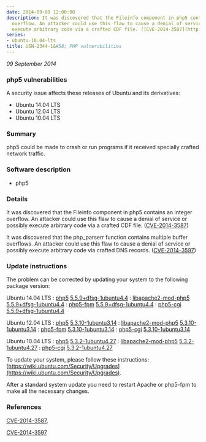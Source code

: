 ```yaml
---
date: 2014-09-09 12:00:00
description: It was discovered that the Fileinfo component in php5 contains an integer
  overflow. An attacker could use this flaw to cause a denial of service or possibly
  execute arbitrary code via a crafted CDF file. ([CVE-2014-3587](http://people.ubuntu.com/~ubuntu-security/cve/CVE-2014-3587))
series:
- ubuntu-10.04-lts
title: USN-2344-1&#58; PHP vulnerabilities
---
```


*09 September 2014*

### php5 vulnerabilities

A security issue affects these releases of Ubuntu and its derivatives:

* Ubuntu 14.04 LTS
* Ubuntu 12.04 LTS
* Ubuntu 10.04 LTS

### Summary

php5 could be made to crash or run programs if it received specially crafted network traffic.

### Software description

* php5 

### Details

It was discovered that the Fileinfo component in php5 contains an integer overflow. An attacker could use this flaw to cause a denial of service or possibly execute arbitrary code via a crafted CDF file. ([CVE-2014-3587](http://people.ubuntu.com/~ubuntu-security/cve/CVE-2014-3587))

It was discovered that the php_parserr function contains multiple buffer overflows. An attacker could use this flaw to cause a denial of service or possibly execute arbitrary code via crafted DNS records. ([CVE-2014-3597](http://people.ubuntu.com/~ubuntu-security/cve/CVE-2014-3597)) 

### Update instructions

The problem can be corrected by updating your system to the following package version:

Ubuntu 14.04 LTS
 : [php5](https://launchpad.net/ubuntu/+source/php5) <span> [5.5.9+dfsg-1ubuntu4.4](https://launchpad.net/ubuntu/+source/php5/5.5.9+dfsg-1ubuntu4.4) </span> 
 : [libapache2-mod-php5](https://launchpad.net/ubuntu/+source/php5) <span> [5.5.9+dfsg-1ubuntu4.4](https://launchpad.net/ubuntu/+source/php5/5.5.9+dfsg-1ubuntu4.4) </span> 
 : [php5-fpm](https://launchpad.net/ubuntu/+source/php5) <span> [5.5.9+dfsg-1ubuntu4.4](https://launchpad.net/ubuntu/+source/php5/5.5.9+dfsg-1ubuntu4.4) </span> 
 : [php5-cgi](https://launchpad.net/ubuntu/+source/php5) <span> [5.5.9+dfsg-1ubuntu4.4](https://launchpad.net/ubuntu/+source/php5/5.5.9+dfsg-1ubuntu4.4) </span> 

Ubuntu 12.04 LTS
 : [php5](https://launchpad.net/ubuntu/+source/php5) <span> [5.3.10-1ubuntu3.14](https://launchpad.net/ubuntu/+source/php5/5.3.10-1ubuntu3.14) </span> 
 : [libapache2-mod-php5](https://launchpad.net/ubuntu/+source/php5) <span> [5.3.10-1ubuntu3.14](https://launchpad.net/ubuntu/+source/php5/5.3.10-1ubuntu3.14) </span> 
 : [php5-fpm](https://launchpad.net/ubuntu/+source/php5) <span> [5.3.10-1ubuntu3.14](https://launchpad.net/ubuntu/+source/php5/5.3.10-1ubuntu3.14) </span> 
 : [php5-cgi](https://launchpad.net/ubuntu/+source/php5) <span> [5.3.10-1ubuntu3.14](https://launchpad.net/ubuntu/+source/php5/5.3.10-1ubuntu3.14) </span> 

Ubuntu 10.04 LTS
 : [php5](https://launchpad.net/ubuntu/+source/php5) <span> [5.3.2-1ubuntu4.27](https://launchpad.net/ubuntu/+source/php5/5.3.2-1ubuntu4.27) </span> 
 : [libapache2-mod-php5](https://launchpad.net/ubuntu/+source/php5) <span> [5.3.2-1ubuntu4.27](https://launchpad.net/ubuntu/+source/php5/5.3.2-1ubuntu4.27) </span> 
 : [php5-cgi](https://launchpad.net/ubuntu/+source/php5) <span> [5.3.2-1ubuntu4.27](https://launchpad.net/ubuntu/+source/php5/5.3.2-1ubuntu4.27) </span> 

To update your system, please follow these instructions: [https://wiki.ubuntu.com/Security/Upgrades](https://wiki.ubuntu.com/Security/Upgrades).

After a standard system update you need to restart Apache or php5-fpm to make all the necessary changes. 

### References

 
 [CVE-2014-3587](http://people.ubuntu.com/~ubuntu-security/cve/CVE-2014-3587), 

 [CVE-2014-3597](http://people.ubuntu.com/~ubuntu-security/cve/CVE-2014-3597)